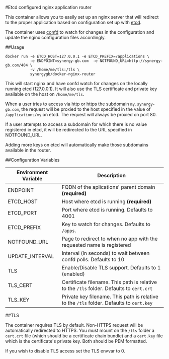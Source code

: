 #Etcd configured nginx application router

This container allows you to easily set up an nginx server that will redirect to the proper application based on
configuration set up with [etcd](https://github.com/coreos/etcd).
 
The container uses [confd](https://github.com/kelseyhightower/confd) to watch for changes in the configuration and update
the nginx configuration files accordingly.

##Usage

```
docker run -e ETCD_HOST=127.0.0.1 -e ETCD_PREFIX=/applications \
           -e ENDPOINT=synergy-gb.com  -e NOTFOUND_URL=http://synergy-gb.com/404 \
           -v /home/me/tls:/tls \
           synergygb/docker-nginx-router
```

This will start nginx and have confd watch for changes on the locally running etcd (127.0.0.1). It will also use the
TLS certificate and private key available on the host on `/home/me/tls`.

When a user tries to access via http or https the subdomain `my.synergy-gb.com`, the request will be proxied to the host
specified in the value of `/applications/my` on etcd. The request will always be proxied on port 80.

If a user attempts to access a subdomain for which there is no value registered in etcd, it will be redirected to the
URL specified in NOTFOUND_URL.

Adding more keys on etcd will automatically make those subdomains available in the router.

##Configuration Variables

Environment Variable | Description
---------------------|------------------------------------------------------------------------
ENDPOINT             |FQDN of the aplications' parent domain __(required)__
ETCD_HOST            |Host where etcd is running __(required)__
ETCD_PORT            |Port where etcd is running. Defaults to 4001
ETCD_PREFIX          |Key to watch for changes. Defaults to `/apps`.
NOTFOUND_URL         |Page to redirect to when no app with the requested name is registered
UPDATE_INTERVAL      |Interval (in seconds) to wait between confd polls. Defaults to 10
TLS                  |Enable/Disable TLS support. Defaults to 1 (enabled)
TLS_CERT             |Certificate filename. This path is relative to the `/tls` folder. Defaults to `cert.crt`
TLS_KEY              |Private key filename. This path is relative to the `/tls` folder. Defaults to `cert.key`

##TLS

The container requires TLS by default. Non-HTTPS request will be automatically redirected to HTTPS.
You must mount on the `/tls` folder a `cert.crt` file (which should be a certificate chain bundle) and a `cert.key` 
file which is the certificate's private key. Both should be PEM formatted.

If you wish to disable TLS access set the TLS envvar to 0.